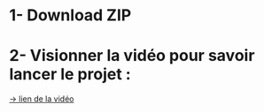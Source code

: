 # 1- Download ZIP
# 2- Visionner la vidéo pour savoir lancer le projet :
[-> lien de la vidéo](https://youtu.be/JXmjTpp-rYE{:target="_blank"})
